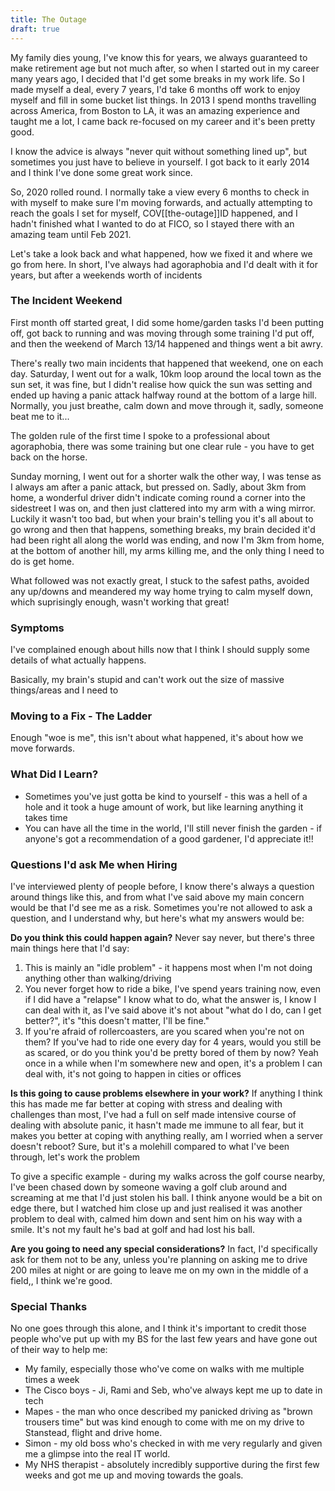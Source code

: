 ```yaml
---
title: The Outage
draft: true
---
```

My family dies young, I've know this for years, we always guaranteed to make retirement age but not much after, so when I started out in my career many years ago, I decided that I'd get some breaks in my work life. So I made myself a deal, every 7 years, I'd take 6 months off work to enjoy myself and fill in some bucket list things. In 2013 I spend months travelling across America, from Boston to LA, it was an amazing experience and taught me a lot, I came back re-focused on my career and it's been pretty good.

I know the advice is always "never quit without something lined up", but sometimes you just have to believe in yourself. I got back to it early 2014 and I think I've done some great work since.

So, 2020 rolled round. I normally take a view every 6 months to check in with myself to make sure I'm moving forwards, and actually attempting to reach the goals I set for myself, COV[[the-outage]]ID happened, and I hadn't finished what I wanted to do at FICO, so I stayed there with an amazing team until Feb 2021.



Let's take a look back and what happened, how we fixed it and where we go from here.
In short, I've always had agoraphobia and I'd dealt with it for years, but after a weekends worth of incidents

### The Incident Weekend

First month off started great, I did some home/garden tasks I'd been putting off, got back to running and was moving through some training I'd put off, and then the weekend of March 13/14 happened and things went a bit awry.

There's really two main incidents that happened that weekend, one on each day. 
Saturday, I went out for a walk, 10km loop around the local town as the sun set, it was fine, but I didn't realise how quick the sun was setting and ended up having a panic attack halfway round at the bottom of a large hill. Normally, you just breathe, calm down and move through it, sadly, someone beat me to it...

The golden rule of the first time I spoke to a professional about agoraphobia, there was some training but one clear rule - you have to get back on the horse.

Sunday morning, I went out for a shorter walk the other way, I was tense as I always am after a panic attack, but pressed on. Sadly, about 3km from home, a wonderful driver didn't indicate coming round a corner into the sidestreet I was on, and then just clattered into my arm with a wing mirror. Luckily it wasn't too bad, but when your brain's telling you it's all about to go wrong and then that happens, something breaks, my brain decided it'd had been right all along the world was ending, and now I'm 3km from home, at the bottom of another hill, my arms killing me, and the only thing I need to do is get home.

What followed was not exactly great, I stuck to the safest paths, avoided any up/downs and meandered my way home trying to calm myself down, which suprisingly enough, wasn't working that great!
### Symptoms

I've complained enough about hills now that I think I should supply some details of what actually happens.

Basically, my brain's stupid and can't work out the size of massive things/areas and I need to 

### Moving to a Fix - The Ladder

Enough "woe is me", this isn't about what happened, it's about how we move forwards.

### What Did I Learn?


- Sometimes you've just gotta be kind to yourself - this was a hell of a hole and it took a huge amount of work, but like learning anything it takes time
- You can have all the time in the world, I'll still never finish the garden - if anyone's got a recommendation of a good gardener, I'd appreciate it!!
### Questions I'd ask Me when Hiring

I've interviewed plenty of people before, I know there's always a question around things like this, and from what I've said above my main concern would be that I'd see me as a risk. Sometimes you're not allowed to ask a question, and I understand why, but here's what my answers would be:

**Do you think this could happen again?**
Never say never, but there's three main things here that I'd say:
1. This is mainly an "idle problem" - it happens most when I'm not doing anything other than walking/driving
2. You never forget how to ride a bike, I've spend years training now, even if I did have a "relapse" I know what to do, what the answer is, I know I can deal with it, as I've said above it's not about "what do I do, can I get better?", it's "this doesn't matter, I'll be fine."
3. If you're afraid of rollercoasters, are you scared when you're not on them? If you've had to ride one every day for 4 years, would you still be as scared, or do you think you'd be pretty bored of them by now? Yeah once in a while when I'm somewhere new and open, it's a problem I can deal with, it's not going to happen in cities or offices

**Is this going to cause problems elsewhere in your work?**
If anything I think this has made me far better at coping with stress and dealing with challenges than most, I've had a full on self made intensive course of dealing with absolute panic, it hasn't made me immune to all fear, but it makes you better at coping with anything really, am I worried when a server doesn't reboot? Sure, but it's a molehill compared to what I've been through, let's work the problem

To give a specific example - during my walks across the golf course nearby, I've been chased down by someone waving a golf club around and screaming at me that I'd just stolen his ball. I think anyone would be a bit on edge there, but I watched him close up and just realised it was another problem to deal with, calmed him down and sent him on his way with a smile. It's not my fault he's bad at golf and had lost his ball.

**Are you going to need any special considerations?**
In fact, I'd specifically ask for them not to be any, unless you're planning on asking me to drive 200 miles at night or are going to leave me on my own in the middle of a field,, I think we're good.

### Special Thanks

No one goes through this alone, and I think it's important to credit those people who've put up with my BS for the last few years and have gone out of their way to help me:

- My family, especially those who've come on walks with me multiple times a week
- The Cisco boys - Ji, Rami and Seb, who've always kept me up to date in tech
- Mapes - the man who once described my panicked driving as "brown trousers time" but was kind enough to come with me on my drive to Stanstead, flight and drive home.
- Simon - my old boss who's checked in with me very regularly and given me a glimpse into the real IT world.
- My NHS therapist - absolutely incredibly supportive during the first few weeks and got me up and moving towards the goals.